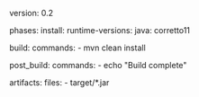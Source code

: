 version: 0.2

phases:
  install:
    runtime-versions:
      java: corretto11

  build:
    commands:
      - mvn clean install

  post_build:
    commands:
      - echo "Build complete"

artifacts:
  files:
    - target/*.jar
